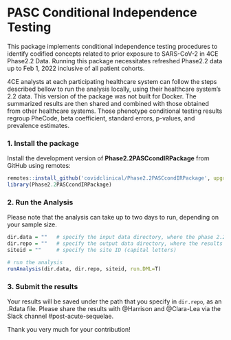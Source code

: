 PASC Conditional Independence Testing
================

<!-- README.md is generated from README.Rmd. Please edit that file -->
<!-- badges: start -->
<!-- badges: end -->

This package implements conditional independence testing procedures to
identify codified concepts related to prior exposure to SARS-CoV-2 in
4CE Phase2.2 Data. Running this package necessitates refreshed Phase2.2
data up to Feb 1, 2022 inclusive of all patient cohorts.

4CE analysts at each participating healthcare system can follow the
steps described bellow to run the analysis locally, using their
healthcare system’s 2.2 data. This version of the package was not built
for Docker. The summarized results are then shared and combined with
those obtained from other healthcare systems. Those phenotype
conditional testing results regroup PheCode, beta coefficient, standard
errors, p-values, and prevalence estimates.

### 1. Install the package

Install the development version of **Phase2.2PASCcondIRPackage** from
GitHub using remotes:

``` r
remotes::install_github('covidclinical/Phase2.2PASCcondIRPackage', upgrade = FALSE)
library(Phase2.2PASCcondIRPackage)
```

### 2. Run the Analysis

Please note that the analysis can take up to two days to run, depending
on your sample size.

``` r
dir.data = ""   # specify the input data directory, where the phase 2.2 data is saved
dir.repo = ""   # specify the output data directory, where the results will be saved
siteid = ""     # specify the site ID (capital letters)

# run the analysis
runAnalysis(dir.data, dir.repo, siteid, run.DML=T)
```

### 3. Submit the results

<!-- #### 1. Submit the results via GitHub -->
<!-- Finally, please submit the results to [Phase2.2PASCcondISummariesPublic](https://github.com/covidclinical/Phase2.2PASCcondISummariesPublic): -->
<!-- - Share your GitHub handle with @Clara-Lea via direct message so you can be added as contributor to the repository. -->
<!-- - Note that you will need to use a token to access **private** repositories. Please see the details [here](https://docs.github.com/en/github/authenticating-to-github/creating-a-personal-access-token). -->
<!-- To generate a new token, go to your GitHub settings -> Developer settings -> Personal access tokens -> Generate. -->
<!-- Then, run the following: -->
<!-- ```{r, eval=FALSE} -->
<!-- submitAnalysis() -->
<!-- ``` -->
<!-- #### 2. Alternatively, you can submit the results via Slack.  -->

Your results will be saved under the path that you specify in
`dir.repo`, as an .Rdata file. Please share the results with @Harrison
and @Clara-Lea via the Slack channel #post-acute-sequelae.

Thank you very much for your contribution!
